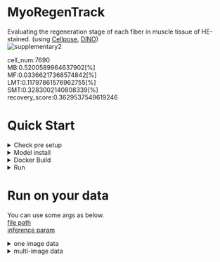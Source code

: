 # MyoRegenTrack
Evaluating the regeneration stage of each fiber in muscle tissue of HE-stained.<be>
(using [Cellpose](https://github.com/MouseLand/cellpose), [DINO](https://github.com/facebookresearch/dino))<br>
![supplementary2](https://github.com/user-attachments/assets/52f8e5cc-423f-45ca-ab71-1cd013890b8c)<br>

cell_num:7690<br>
MB:0.5200589964637902[%]<br>
MF:0.03366217368574842[%]<br>
LMT:0.11797861576962755[%]<br>
SMT:0.3283002140808339[%]<br>
recovery_score:0.3629537549619246<br>

# Quick Start

<details><summary>Check pre setup</summary>

Please check below commnd.
```
nvidia-smi
docker
```

https://github.com/user-attachments/assets/a9293849-a3ef-4317-afe3-0360404af5eb

</details>

<!------------------------------------------------------------------------>

<details><summary>Model install</summary>


```
cd model
wget https://dl.fbaipublicfiles.com/dino/dino_vitbase8_pretrain/dino_vitbase8_pretrain.pth
cd ..
```

https://github.com/user-attachments/assets/737c9897-4eb3-4a06-8b30-cd3535526de9

</details>

<!------------------------------------------------------------------------>

<details><summary>Docker Build</summary>

## Build
`image_name` is free as docker image name．<br>
```
cd Dockerfile
sudo docker build -t image_name .
cd ..
```

## Run Container
`$pwd` is mount current dir．<br>
```
sudo docker run -it --shm-size 2g --gpus all -v $(pwd):/workspace image_name 
```

</details>

<!------------------------------------------------------------------------>

<details><summary>Run</summary>
  
`--master_port` is free number <br>

```
cd main
torchrun --master_port 7777 MyoRegenTrack.py
```

</details>

<!------------------------------------------------------------------------>
<!------------------------------------------------------------------------>
<!------------------------------------------------------------------------>

# Run on your data
You can use some args as below.<br>
[file path](https://github.com/RyuAmakaze/MyoRegenTrack/blob/main/main/MyoRegenTrack.py#L242-L251)<br>
[inference param](https://github.com/RyuAmakaze/MyoRegenTrack/blob/main/main/MyoRegenTrack.py#L242-L251)<br>

<details><summary>one image data</summary> 
MyoRegenTrack can run ".png", ".jpg", and ".tif".<br>

```
torchrun --master_port 7777 MyoRegenTrack.py \
--INPUT_PATH path/to/img
```

</details>

<!------------------------------------------------------------------------>

<details><summary>multi-image data</summary> 

Please assign a folder including images.<be>

```
torchrun --master_port 7777 MyoRegenTrack.py \
--INPUT_FOLDER path/to/folder
```

</details>
